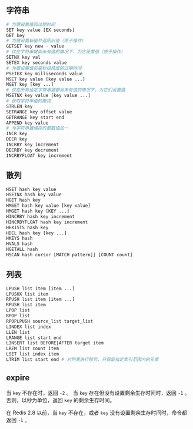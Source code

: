 ## 字符串

```bash
# 为键设置值和过期时间
SET key value [EX seconds] 
GET key
# 为键设置新值并返回旧值（原子操作）
GETSET key new - value
# 仅在字符串键尚未有值的情况下，为它设置值（原子操作）
SETNX key val
SETEX key seconds value
# 为键设置值和毫秒级精度的过期时间
PSETEX key milliseconds value 
MSET key value [key value ...]
MGET key [key ...]
# 仅在所有给定字符串键都尚未有值的情况下，为它们设置值
MSETNX key value [key value ...]
# 获取字符串值的撒谎
STRLEN key
SETRANGE key offset value
GETRANGE key start end
APPEND key value
# 为字符串键储存的整数值加一
INCR key
DECR key
INCRBY key increment
DECRBY key decrement
INCRBYFLOAT key increment
```

## 散列

```bash
HSET hash key value
HSETNX hash key value
HGET hash key
HMSET hash key value [key value]
HMGET hash key [KEY ...]
HINCRBY hash key increment
HINCRBYFLOAT hash key increment
HEXISTS hash key
HDEL hash key [key ...]
HKEYS hash
HVALS hash
HGETALL hash
HSCAN hash cursor [MATCH pattern]] [COUNT count]
```

## 列表

```bash
LPUSH list item [item ...]
LPUSHX list item
RPUSH list item [item ...]
RPUSH list item
LPOP list
RPOP list
RPOPLPUSH source_list target_list
LINDEX list index
LLEN list
LRANGE list start end
LINSERT list BEFORE|AFTER target item
LREM list count item
LSET list index item
LTRIM list start end # 对列表进行修剪，只保留指定索引范围内的元素
```



## expire

当 `key` 不存在时，返回 `-2` 。 当 `key` 存在但没有设置剩余生存时间时，返回 `-1` 。 否则，以秒为单位，返回 `key` 的剩余生存时间。

在 Redis 2.8 以前，当 `key` 不存在，或者 `key` 没有设置剩余生存时间时，命令都返回 `-1` 。